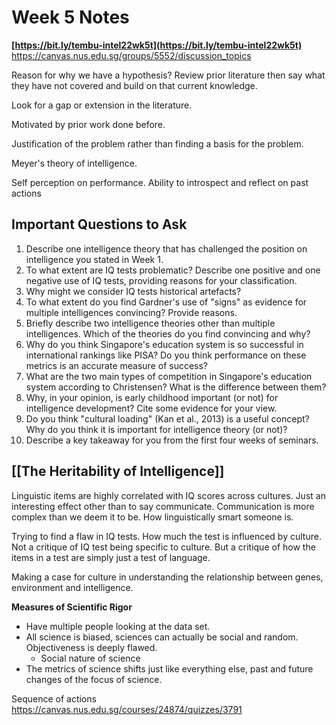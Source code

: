 # Week 5 Notes


**[https://bit.ly/tembu-intel22wk5t](https://bit.ly/tembu-intel22wk5t)**
https://canvas.nus.edu.sg/groups/5552/discussion_topics


Reason for why we have a hypothesis? Review prior literature then say what they have not covered and build on that current knowledge.

Look for a gap or extension in the literature. 

Motivated by prior work done before.

Justification of the problem rather than finding a basis for the problem.

Meyer's theory of intelligence.

Self perception on performance. Ability to introspect and reflect on past actions

## Important Questions to Ask
1) Describe one intelligence theory that has challenged the position on intelligence you stated in Week 1.
2) To what extent are IQ tests problematic? Describe one positive and one negative use of IQ tests, providing reasons for your classification.
3) Why might we consider IQ tests historical artefacts?
4) To what extent do you find Gardner's use of "signs" as evidence for multiple intelligences convincing? Provide reasons.
5) Briefly describe two intelligence theories other than multiple intelligences. Which of the theories do you find convincing and why?
6) Why do you think Singapore's education system is so successful in international rankings like PISA? Do you think performance on these metrics is an accurate measure of success?
7) What are the two main types of competition in Singapore's education system according to Christensen? What is the difference between them?
8) Why, in your opinion, is early childhood important (or not) for intelligence development? Cite some evidence for your view.
9) Do you think "cultural loading" (Kan et al., 2013) is a useful concept? Why do you think it is important for intelligence theory (or not)?
10) Describe a key takeaway for you from the first four weeks of seminars.



## [[The Heritability of Intelligence]]
Linguistic items are highly correlated with IQ scores across cultures. Just an interesting effect other than to say communicate. Communication is more complex than we deem it to be. How linguistically smart someone is.

Trying to find a flaw in IQ tests. How much the test is influenced by culture. Not a critique of IQ test being specific to culture. But a critique of how the items in a test are simply just a test of language.

Making a case for culture in understanding the relationship between genes, environment and intelligence.


**Measures of Scientific Rigor**
- Have multiple people looking at the data set.
- All science is biased, sciences can actually be social and random. Objectiveness is deeply flawed.
	- Social nature of science
- The metrics of science shifts just like everything else, past and future changes of the focus of science.

Sequence of actions
https://canvas.nus.edu.sg/courses/24874/quizzes/3791
